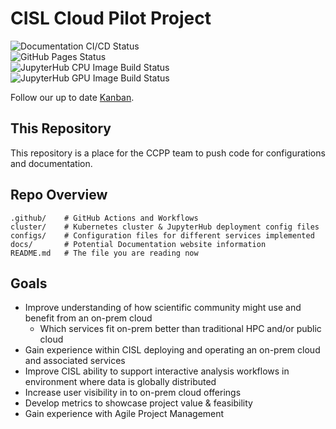 # CISL Cloud Pilot Project

![Documentation CI/CD Status](https://github.com/NCAR/cisl-cloud/actions/workflows/docs-cicd.yaml/badge.svg)<br>
![GitHub Pages Status](https://github.com/NCAR/cisl-cloud/actions/workflows/pages/pages-build-deployment/badge.svg)<br>
![JupyterHub CPU Image Build Status](https://github.com/NCAR/cisl-cloud/actions/workflows/build-push-basenb.yaml/badge.svg)
![JupyterHub GPU Image Build Status](https://github.com/NCAR/cisl-cloud/actions/workflows/build-push-tfgpu.yaml/badge.svg)

Follow our up to date [Kanban](https://jira.ucar.edu/secure/RapidBoard.jspa?rapidView=220&projectKey=CCPP).

## This Repository

This repository is a place for the CCPP team to push code for configurations and documentation.

## Repo Overview

    .github/    # GitHub Actions and Workflows
    cluster/    # Kubernetes cluster & JupyterHub deployment config files
    configs/    # Configuration files for different services implemented
    docs/       # Potential Documentation website information
    README.md   # The file you are reading now

## Goals
* Improve understanding of how scientific community might use and benefit from an on-prem cloud
    * Which services fit on-prem better than traditional HPC and/or public cloud
* Gain experience within CISL deploying and operating an on-prem cloud and associated services
* Improve CISL ability to support interactive analysis workflows in environment where data is globally distributed
* Increase user visibility in to on-prem cloud offerings
* Develop metrics to showcase project value & feasibility
* Gain experience with Agile Project Management